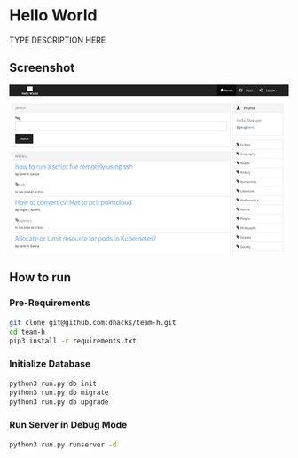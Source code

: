 # Hello World
TYPE DESCRIPTION HERE

## Screenshot
![](screenshot/1.png)

## How to run

### Pre-Requirements

```bash
git clone git@github.com:dhacks/team-h.git
cd team-h
pip3 install -r requirements.txt
```

### Initialize Database

```bash
python3 run.py db init
python3 run.py db migrate
python3 run.py db upgrade
```

### Run Server in Debug Mode

```bash
python3 run.py runserver -d
```
